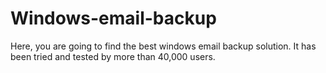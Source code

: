 # Windows-email-backup
 Here, you are going to find the best windows email backup solution. It has been tried and tested by more than 40,000 users. 
